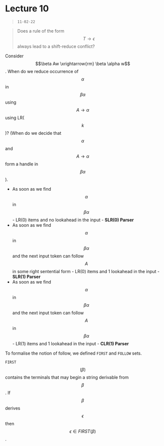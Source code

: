 # Lecture 10

> `11-02-22`

> Does a rule of the form $$T \to \epsilon$$ always lead to a shift-reduce conflict?

Consider $$\beta Aw \xrightarrow{rm} \beta \alpha w$$. When do we reduce occurrence of $$\alpha$$ in $$\beta\alpha$$ using $$A \to \alpha$$ using LR($$k$$)? (When do we decide that $$\alpha$$ and $$A \to \alpha$$ form a handle in $$\beta \alpha$$).

- As soon as we find $$\alpha$$ in $$\beta \alpha$$ - LR(0) items and no lookahead in the input - **SLR(0) Parser**
- As soon as we find $$\alpha$$ in $$\beta \alpha$$ and the next input token can follow $$A$$ in some right sentential form - LR(0) items and 1 lookahead in the input - **SLR(1) Parser**
- As soon as we find $$\alpha$$ in $$\beta \alpha$$ and the next input token can follow $$A$$ in $$\beta \alpha$$ - LR(1) items and 1 lookahead in the input - **CLR(1) Parser**

To formalise the notion of follow, we defined `FIRST` and `FOLLOW` sets.

`FIRST`$$(\beta)$$ contains the terminals that may begin a string derivable from $$\beta$$. If $$\beta$$ derives $$\epsilon$$ then $$\epsilon \in FIRST(\beta)$$. 
